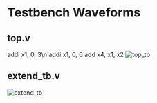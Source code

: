 # Testbench Waveforms
## top.v
addi x1, 0, 3\n
addi x1, 0, 6
add x4, x1, x2
![top_tb](https://github.com/user-attachments/assets/7bb79e2c-484f-433b-b5a0-780301a25818)
## extend_tb.v
![extend_tb](https://github.com/user-attachments/assets/0e2337cd-2541-4f65-b38a-061e07b17993)
